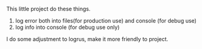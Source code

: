 This little project do these things.
1. log error both into files(for production use) and console (for debug use)
2. log info into console (for debug use only)

I do some adjustment to logrus, make it more friendly to project.	